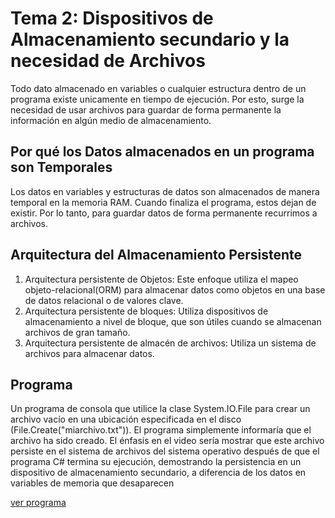 # Tema 2: Dispositivos de Almacenamiento secundario y la necesidad de Archivos
Todo dato almacenado en variables o cualquier estructura dentro de un programa existe unicamente en tiempo de ejecución. Por esto, surge la necesidad de usar archivos para guardar de forma permanente la información en algún medio de almacenamiento.

## Por qué los Datos almacenados en un programa son Temporales
Los datos en variables y estructuras de datos son almacenados de manera temporal en la memoria RAM. Cuando finaliza el programa, estos dejan de existir.
Por lo tanto, para guardar datos de forma permanente recurrimos a archivos.

## Arquitectura del Almacenamiento Persistente
1. Arquitectura persistente de Objetos: Este enfoque utiliza el mapeo objeto-relacional(ORM) para almacenar datos como objetos en una base de datos relacional o de valores clave.
2. Arquitectura persistente de bloques: Utiliza dispositivos de almacenamiento a nivel de bloque, que son útiles cuando se almacenan archivos de gran tamaño.
3. Arquitectura persistente de almacén de archivos: Utiliza un sistema de archivos para almacenar datos.

## Programa
Un programa de consola que utilice la clase System.IO.File para crear un archivo vacío en una ubicación especificada en el disco (File.Create("miarchivo.txt")). El programa simplemente informaría que el archivo ha sido creado. El énfasis en el video sería mostrar que este archivo persiste en el sistema de archivos del sistema operativo después de que el programa C# termina su ejecución, demostrando la persistencia en un dispositivo de almacenamiento secundario, a diferencia de los datos en variables de memoria que desaparecen

[ver programa]()
